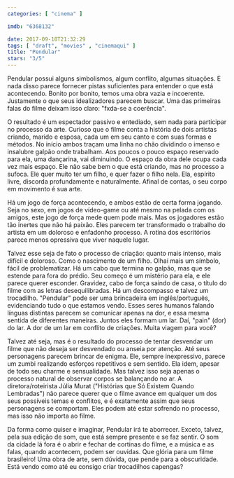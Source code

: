 ```yaml
---
categories: [ "cinema" ]

imdb: "6368132"

date: 2017-09-18T21:32:29
tags: [ "draft", "movies" , "cinemaqui" ]
title: "Pendular"
stars: "3/5"
---
```

Pendular possui alguns simbolismos, algum conflito, algumas situações. E nada disso parece fornecer pistas suficientes para entender o que está acontecendo. Bonito por bonito, temos uma obra vazia e incoerente. Justamente o que seus idealizadores parecem buscar. Uma das primeiras falas do filme deixam isso claro: "fxda-se a coerência".

O resultado é um espectador passivo e entediado, sem nada para participar no processo da arte. Curioso que o filme conta a história de dois artistas criando, marido e esposa, cada um em seu canto e com suas formas e métodos. No início ambos traçam uma linha no chão dividindo o imenso e insalubre galpão onde trabalham. Aos poucos o pouco espaço reservado para ela, uma dançarina, vai diminuindo. O espaço da obra dele ocupa cada vez mais espaço. Ele não sabe bem o que está criando, mas no processo a sufoca. Ele quer muito ter um filho, e quer fazer o filho nela. Ela, espírito livre, discorda profundamente e naturalmente. Afinal de contas, o seu corpo em movimento é sua arte.

Há um jogo de força acontecendo, e ambos estão de certa forma jogando. Seja no sexo, em jogos de vídeo-game ou até mesmo na pelada com os amigos, este jogo de força mede quem pode mais. Mas os jogadores estão tão inertes que não há paixão. Eles parecem ter transformado o trabalho do artista em um doloroso e enfadonho processo. A rotina dos escritórios parece menos opressiva que viver naquele lugar.

Talvez esse seja de fato o processo de criação: quanto mais intenso, mais difícil e doloroso. Como o nascimento de um filho. Olhaí mais um símbolo, fácil de problematizar. Há um cabo que termina no galpão, mas que se estende para fora do prédio. Seu começo é um mistério para ela, e ele parece querer esconder. Gravidez, cabo de força saindo de casa, o título do filme com as letras desequilibradas. Há um descompasso e talvez um trocadilho. "Pendular" pode ser uma brincadeira em inglês/português, evidenciando tudo o que estamos vendo. Esses seres humanos falando línguas distintas parecem se comunicar apenas na dor, e essa mesma sentida de diferentes maneiras. Juntos eles formam um lar. Daí, "pain" (dor) do lar. A dor de um lar em conflito de criações. Muita viagem para você?

Talvez até seja, mas é o resultado do processo de tentar desvendar um filme que não deseja ser desvendado ou anseia por atenção. Até seus personagens parecem brincar de enigma. Ele, sempre inexpressivo, parece um zumbi realizando esforços repetitivos e sem sentido. Ela idem, apesar de todo seu charme e sensualidade. Mas talvez isso seja apenas o processo natural de observar corpos se balançando no ar. A diretora/roteirista Júlia Murat ("Histórias que Só Existem Quando Lembradas") não parece querer que o filme avance em qualquer um dos seus possíveis temas e conflitos, e é exatamente assim que seus personagens se comportam. Eles podem até estar sofrendo no processo, mas isso não importa ao filme.

Da forma como quiser e imaginar, Pendular irá te aborrecer. Exceto, talvez, pela sua edição de som, que está sempre presente e se faz sentir. O som da cidade lá fora é o abrir e fechar de cortinas do filme, e a música e as falas, quando acontecem, podem ser ouvidas. Que glória para um filme brasileiro! Uma obra de arte, sem dúvida, que pende para a obscuridade. Está vendo como até eu consigo criar trocadilhos capengas?
